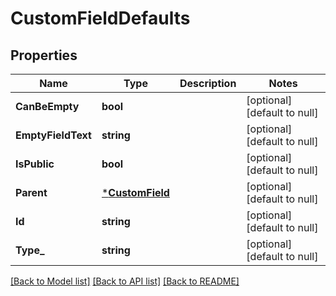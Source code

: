 # CustomFieldDefaults

## Properties
Name | Type | Description | Notes
------------ | ------------- | ------------- | -------------
**CanBeEmpty** | **bool** |  | [optional] [default to null]
**EmptyFieldText** | **string** |  | [optional] [default to null]
**IsPublic** | **bool** |  | [optional] [default to null]
**Parent** | [***CustomField**](CustomField.md) |  | [optional] [default to null]
**Id** | **string** |  | [optional] [default to null]
**Type_** | **string** |  | [optional] [default to null]

[[Back to Model list]](../README.md#documentation-for-models) [[Back to API list]](../README.md#documentation-for-api-endpoints) [[Back to README]](../README.md)

